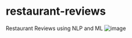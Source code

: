 # restaurant-reviews
Restaurant Reviews using NLP and ML
![image](https://user-images.githubusercontent.com/73297353/229337879-c25aec2d-e450-43eb-b90f-39d7e07c4655.png)
